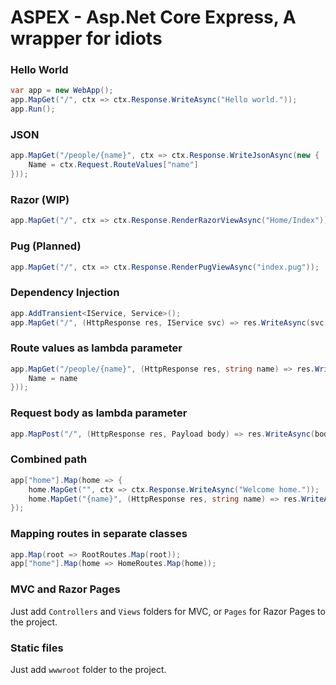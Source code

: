 # ASPEX - Asp.Net Core Express, A wrapper for idiots

### Hello World

```cs
var app = new WebApp();
app.MapGet("/", ctx => ctx.Response.WriteAsync("Hello world."));
app.Run();
```

### JSON
```cs
app.MapGet("/people/{name}", ctx => ctx.Response.WriteJsonAsync(new {
    Name = ctx.Request.RouteValues["name"]
}));
```

### Razor (WIP)
```cs
app.MapGet("/", ctx => ctx.Response.RenderRazorViewAsync("Home/Index"));
```

### Pug (Planned)
```cs
app.MapGet("/", ctx => ctx.Response.RenderPugViewAsync("index.pug"));
```

### Dependency Injection
```cs
app.AddTransient<IService, Service>();
app.MapGet("/", (HttpResponse res, IService svc) => res.WriteAsync(svc.GetValue());
```

### Route values as lambda parameter
```cs
app.MapGet("/people/{name}", (HttpResponse res, string name) => res.WriteJsonAsync(new {
    Name = name
}));
```

### Request body as lambda parameter
```cs
app.MapPost("/", (HttpResponse res, Payload body) => res.WriteAsync(body.Name));
```

### Combined path
```cs
app["home"].Map(home => {
    home.MapGet("", ctx => ctx.Response.WriteAsync("Welcome home."));
    home.MapGet("{name}", (HttpResponse res, string name) => res.WriteAsync($"Welcome home, {name}."));
});
```

### Mapping routes in separate classes
```cs
app.Map(root => RootRoutes.Map(root));
app["home"].Map(home => HomeRoutes.Map(home));
```

### MVC and Razor Pages
Just add `Controllers` and `Views` folders for MVC, or `Pages` for Razor Pages to the project.

### Static files
Just add `wwwroot` folder to the project.
